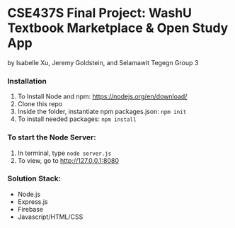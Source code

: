 # CSE437S Final Project: WashU Textbook Marketplace & Open Study App

by Isabelle Xu, Jeremy Goldstein, and Selamawit Tegegn
Group 3

### Installation
1. To Install Node and npm: https://nodejs.org/en/download/
2. Clone this repo
3. Inside the folder, instantiate npm packages.json: `npm init`
4. To install needed packages: `npm install`

### To start the Node Server:
 1. In terminal, type `node server.js`
 2. To view, go to http://127.0.0.1:8080

### Solution Stack:
- Node.js
- Express.js
- Firebase
- Javascript/HTML/CSS
